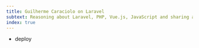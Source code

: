 ```yaml
---
title: Guilherme Caraciolo on Laravel
subtext: Reasoning about Laravel, PHP, Vue.js, JavaScript and sharing all along. Guilherme Caraciolo.
index: true
---
```


- deploy